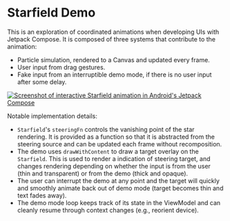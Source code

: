 # Starfield Demo

This is an exploration of coordinated animations when developing UIs with Jetpack Compose.  It is composed of three systems that contribute to the animation:

 * Particle simulation, rendered to a Canvas and updated every frame.
 * User input from drag gestures.
 * Fake input from an interruptible demo mode, if there is no user input after some delay.

[![Screenshot of interactive Starfield animation in Android's Jetpack Compose](https://img.youtube.com/vi/ucOoV_310tA/maxresdefault.jpg)](https://youtube.com/shorts/ucOoV_310tA "Interactive Starfield Animation")

Notable implementation details:

 * `Starfield`'s `steeringFn` controls the vanishing point of the star rendering. It is provided as a function so that it is abstracted from the steering source and can be updated each frame without recomposition.
 * The demo uses `drawWithContent` to draw a target overlay on the `Starfield`. This is used to render a indication of steering target, and changes rendering depending on whether the input is from the user (thin and transparent) or from the demo (thick and opaque).
 * The user can interrupt the demo at any point and the target will quickly and smoothly animate back out of demo mode (target becomes thin and text fades away).
 * The demo mode loop keeps track of its state in the ViewModel and can cleanly resume through context changes (e.g., reorient device).